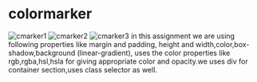 # colormarker
![cmarker1](https://github.com/ranje-dotcom/colormarker/assets/110253814/49f7bafb-ffd6-4954-b9c8-1f6de74227ed)
![cmarker2](https://github.com/ranje-dotcom/colormarker/assets/110253814/bbd118ed-2de0-48f5-88c4-46e2c775c09e)
![cmarker3](https://github.com/ranje-dotcom/colormarker/assets/110253814/d269c6ea-2806-4587-9ee3-f3854b375bc0)
in this assignment we are using following properties like margin and padding, height and width,color,box-shadow,background (linear-gradient), uses the color properties like rgb,rgba,hsl,hsla for giving appropriate color and opacity.we uses div for container section,uses class selector as well.



